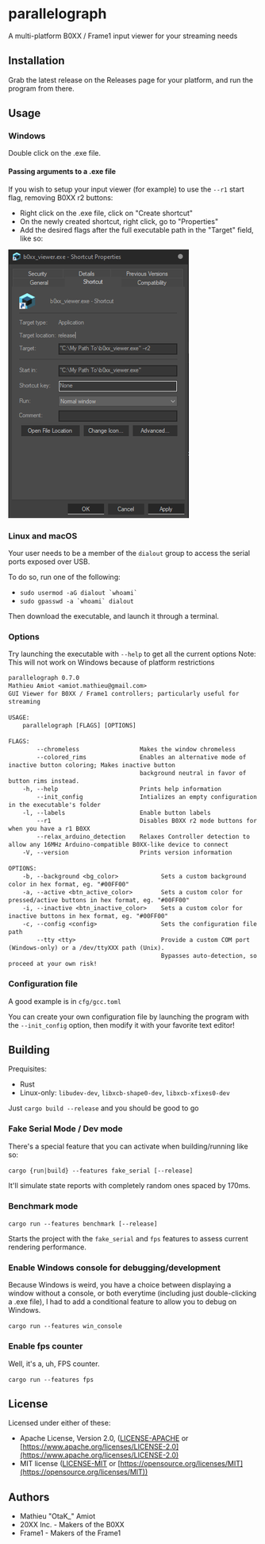 # parallelograph

A multi-platform B0XX / Frame1 input viewer for your streaming needs

## Installation

Grab the latest release on the Releases page for your platform, and run the program from there.

## Usage

### Windows

Double click on the .exe file.

#### Passing arguments to a .exe file

If you wish to setup your input viewer (for example) to use the `--r1` start flag, removing B0XX r2 buttons:

* Right click on the .exe file, click on "Create shortcut"
* On the newly created shortcut, right click, go to "Properties"
* Add the desired flags after the full executable path in the "Target" field, like so:

![Properties Dialog](/assets/win_properties_dialog.png)

### Linux and macOS

Your user needs to be a member of the `dialout` group to access the serial ports exposed over USB.

To do so, run one of the following:

* `` sudo usermod -aG dialout `whoami` ``
* `` sudo gpasswd -a `whoami` dialout ``

Then download the executable, and launch it through a terminal.

### Options

Try launching the executable with `--help` to get all the current options
Note: This will not work on Windows because of platform restrictions

```text
parallelograph 0.7.0
Mathieu Amiot <amiot.mathieu@gmail.com>
GUI Viewer for B0XX / Frame1 controllers; particularly useful for streaming

USAGE:
    parallelograph [FLAGS] [OPTIONS]

FLAGS:
        --chromeless                 Makes the window chromeless
        --colored_rims               Enables an alternative mode of inactive button coloring; Makes inactive button
                                     background neutral in favor of button rims instead.
    -h, --help                       Prints help information
        --init_config                Intializes an empty configuration in the executable's folder
    -l, --labels                     Enable button labels
        --r1                         Disables B0XX r2 mode buttons for when you have a r1 B0XX
        --relax_arduino_detection    Relaxes Controller detection to allow any 16MHz Arduino-compatible B0XX-like device to connect
    -V, --version                    Prints version information

OPTIONS:
    -b, --background <bg_color>            Sets a custom background color in hex format, eg. "#00FF00"
    -a, --active <btn_active_color>        Sets a custom color for pressed/active buttons in hex format, eg. "#00FF00"
    -i, --inactive <btn_inactive_color>    Sets a custom color for inactive buttons in hex format, eg. "#00FF00"
    -c, --config <config>                  Sets the configuration file path
        --tty <tty>                        Provide a custom COM port (Windows-only) or a /dev/ttyXXX path (Unix).
                                           Bypasses auto-detection, so proceed at your own risk!

```

### Configuration file

A good example is in `cfg/gcc.toml`

You can create your own configuration file by launching the program with the `--init_config` option, then modify it with your favorite text editor!

## Building

Prequisites:

* Rust
* Linux-only: `libudev-dev`, `libxcb-shape0-dev`, `libxcb-xfixes0-dev`

Just `cargo build --release` and you should be good to go

### Fake Serial Mode / Dev mode

There's a special feature that you can activate when building/running like so:

`cargo {run|build} --features fake_serial [--release]`

It'll simulate state reports with completely random ones spaced by 170ms.

### Benchmark mode

`cargo run --features benchmark [--release]`

Starts the project with the `fake_serial` and `fps` features to assess current rendering performance.

### Enable Windows console for debugging/development

Because Windows is weird, you have a choice between displaying a window without a console, or both everytime (including just double-clicking a .exe file), I had to add a conditional feature to allow you to debug on Windows.

`cargo run --features win_console`

### Enable fps counter

Well, it's a, uh, FPS counter.

`cargo run --features fps`

## License

Licensed under either of these:

- Apache License, Version 2.0, ([LICENSE-APACHE](LICENSE-APACHE) or
   [https://www.apache.org/licenses/LICENSE-2.0](https://www.apache.org/licenses/LICENSE-2.0)
- MIT license ([LICENSE-MIT](LICENSE-MIT) or
   [https://opensource.org/licenses/MIT](https://opensource.org/licenses/MIT))

## Authors

* Mathieu "OtaK_" Amiot
* 20XX Inc. - Makers of the B0XX
* Frame1 - Makers of the Frame1
